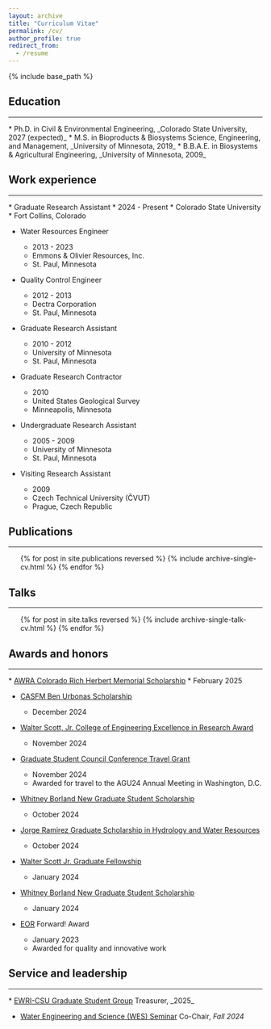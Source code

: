 ```yaml
---
layout: archive
title: "Curriculum Vitae"
permalink: /cv/
author_profile: true
redirect_from:
  - /resume
---
```


{% include base_path %}

<h2>Education</h2><hr />
* Ph.D. in Civil & Environmental Engineering, _Colorado State University, 2027 (expected)_
* M.S. in Bioproducts & Biosystems Science, Engineering, and Management, _University of Minnesota, 2019_
* B.B.A.E. in Biosystems & Agricultural Engineering, _University of Minnesota, 2009_

<h2>Work experience</h2><hr />
* Graduate Research Assistant
  * 2024 - Present
  * Colorado State University
  * Fort Collins, Colorado

* Water Resources Engineer
  * 2013 - 2023
  * Emmons & Olivier Resources, Inc.
  * St. Paul, Minnesota

* Quality Control Engineer
  * 2012 - 2013
  * Dectra Corporation
  * St. Paul, Minnesota

* Graduate Research Assistant
  * 2010 - 2012
  * University of Minnesota
  * St. Paul, Minnesota

* Graduate Research Contractor
  * 2010
  * United States Geological Survey
  * Minneapolis, Minnesota

* Undergraduate Research Assistant
  * 2005 - 2009
  * University of Minnesota
  * St. Paul, Minnesota

* Visiting Research Assistant
  * 2009
  * Czech Technical University (ČVUT)
  * Prague, Czech Republic

<!--
<h2>Skills</h2><hr />
* Skill 1
* Skill 2
  * Sub-skill 2.1
  * Sub-skill 2.2
  * Sub-skill 2.3
* Skill 3
-->

<h2>Publications</h2><hr />
  <ul>{% for post in site.publications reversed %}
    {% include archive-single-cv.html %}
  {% endfor %}</ul>
  
<h2>Talks</h2><hr />
  <ul>{% for post in site.talks reversed %}
    {% include archive-single-talk-cv.html  %}
  {% endfor %}</ul>
  
<!--
<h2>Teaching</h2><hr />
  <ul>{% for post in site.teaching reversed %}
    {% include archive-single-cv.html %}
  {% endfor %}</ul>
-->

<h2>Awards and honors</h2><hr />
* <a href='https://awracolorado.org/past-recipients' target='_blank'>AWRA Colorado Rich Herbert Memorial Scholarship</a>
  * February 2025

* <a href='https://www.casfm.org/about/committees/scholarship-committee/ben-urbonas-scholarship/' target='_blank'>CASFM Ben Urbonas Scholarship</a>
  * December 2024

* <a href='https://source.colostate.edu/graduate-students-awarded-24k-in-awards-for-research-and-creativity-at-gradshow/' target='_blank'>Walter Scott, Jr. College of Engineering Excellence in Research Award</a>
  * November 2024

* <a href='https://gsc.colostate.edu/budget/' target='_blank'>Graduate Student Council Conference Travel Grant</a>
  * November 2024
  * Awarded for travel to the AGU24 Annual Meeting in Washington, D.C.

* <a href='https://colostate.academicworks.com/opportunities/58504' target='_blank'>Whitney Borland New Graduate Student Scholarship</a>
  * October 2024

* <a href='https://colostate.academicworks.com/opportunities/55567' target='_blank'>Jorge Ramirez Graduate Scholarship in Hydrology and Water Resources</a>
  * October 2024

* <a href='https://colostate.academicworks.com/opportunities/57231' target='_blank'>Walter Scott Jr. Graduate Fellowship</a>
  * January 2024

* <a href='https://colostate.academicworks.com/opportunities/58504' target='_blank'>Whitney Borland New Graduate Student Scholarship</a>
  * January 2024

* <a href='https://www.eorinc.com/index.html' target='_blank'>EOR</a> Forward! Award
  * January 2023
  * Awarded for quality and innovative work

<h2>Service and leadership</h2><hr />
* <a href='https://www.engr.colostate.edu/organizations/ewri/' target='_blank'>EWRI-CSU Graduate Student Group</a> Treasurer, _2025_

* <a href='https://www.engr.colostate.edu/ce/events/water-seminar/' target='_blank'>Water Engineering and Science (WES) Seminar</a> Co-Chair, _Fall 2024_